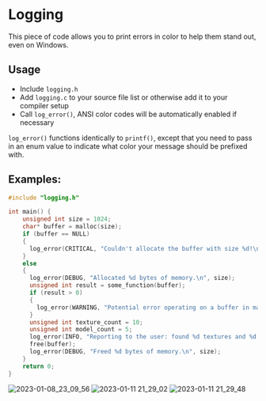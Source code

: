 # Logging
This piece of code allows you to print errors in color to help them stand out, even on Windows.

## Usage
  - Include `logging.h`
  - Add `logging.c` to your source file list or otherwise add it to your compiler setup
  - Call `log_error()`, ANSI color codes will be automatically enabled if necessary
  
`log_error()` functions identically to `printf()`, except that you need to pass in an enum value to indicate what color your message should be prefixed with.
 
## Examples:
 
```c
#include "logging.h"

int main() {
    unsigned int size = 1024;
    char* buffer = malloc(size);
    if (buffer == NULL)
    {
      log_error(CRITICAL, "Couldn't allocate the buffer with size %d!\n", size);
    }
    else
    {
      log_error(DEBUG, "Allocated %d bytes of memory.\n", size);
      unsigned int result = some_function(buffer);
      if (result > 0)
      {
        log_error(WARNING, "Potential error operating on a buffer in main()\n");
      }
      unsigned int texture_count = 10;
      unsigned int model_count = 5;
      log_error(INFO, "Reporting to the user: found %d textures and %d models in this file.\n", texture_count, model_count);
      free(buffer);
      log_error(DEBUG, "Freed %d bytes of memory.\n", size);
    }
    return 0;
}
```

![2023-01-08_23_09_56](https://user-images.githubusercontent.com/73564623/211961389-9d0b93fc-b6b2-4093-9346-3c571a54940b.png)
![2023-01-11 21_29_02](https://user-images.githubusercontent.com/73564623/211961738-4f14f286-79b5-407a-a21c-e04966bd99be.png)
![2023-01-11 21_29_48](https://user-images.githubusercontent.com/73564623/211961739-ae084409-28e8-4061-9fb8-d9aea3a61e81.png)
